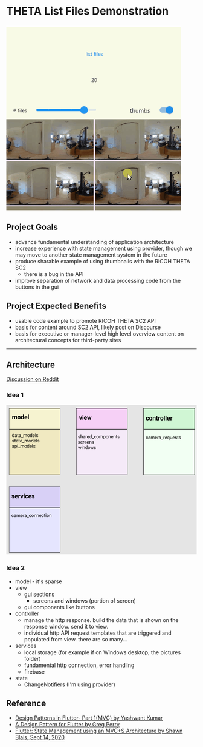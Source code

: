 # THETA List Files Demonstration

![screenshot](docs/images/screenshot.gif)

## Project Goals

* advance fundamental understanding of application architecture
* increase experience with state management using provider, though we may move to
another state management system in the future
* produce sharable example of using thumbnails with the RICOH THETA SC2
  * there is a bug in the API
* improve separation of network and data processing code from the buttons in the gui

## Project Expected Benefits

* usable code example to promote RICOH THETA SC2 API
* basis for content around SC2 API, likely post on Discourse
* basis for executive or manager-level high level overview content on architectural
concepts for third-party sites

---

## Architecture

[Discussion on Reddit](https://www.reddit.com/r/FlutterDev/comments/nl1qb5/architecture_patterns_for_flutter_applications/)

### Idea 1

![app architecture](docs/images/architecture.png)

### Idea 2

* model - it's sparse
* view
  * gui sections
    * screens and windows (portion of screen)
  * gui components like buttons
* controller
  * manage the http response. build the data that is shown on the response window. send it to view.
  * individual http API request templates that are triggered and populated from view. there are so many...
* services
  * local storage (for example if on Windows desktop, the pictures folder)
  * fundamental http connection, error handling
  * firebase
* state
  * ChangeNotifiers (I'm using provider)

## Reference

* [Design Patterns in Flutter- Part 1(MVC) by Yashwant Kumar](https://medium.com/flutterdevs/design-patterns-in-flutter-part-1-c32a3ddb00e2)
* [A Design Pattern for Flutter by Greg Perry](https://medium.com/follow-flutter/a-design-pattern-for-flutter-db6ccaea2413)
* [Flutter: State Management using an MVC+S Architecture by Shawn Blais, Sept 14, 2020](https://blog.gskinner.com/archives/2020/09/flutter-state-management-with-mvcs.html)
